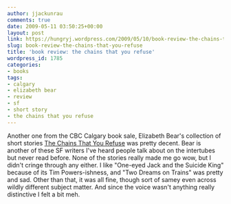 ```yaml
---
author: jjackunrau
comments: true
date: 2009-05-11 03:50:25+00:00
layout: post
link: https://hungryj.wordpress.com/2009/05/10/book-review-the-chains-that-you-refuse/
slug: book-review-the-chains-that-you-refuse
title: 'book review: the chains that you refuse'
wordpress_id: 1785
categories:
- books
tags:
- calgary
- elizabeth bear
- review
- sf
- short story
- the chains that you refuse
---
```


Another one from the CBC Calgary book sale, Elizabeth Bear's collection of short stories [The Chains That You Refuse](http://www.amazon.ca/Chains-That-You-Refuse/dp/1597800481/) was pretty decent. Bear is another of these SF writers I've heard people talk about on the intertubes but never read before. None of the stories really made me go wow, but I didn't cringe through any either. I like "One-eyed Jack and the Suicide King" because of its Tim Powers-ishness, and "Two Dreams on Trains" was pretty and sad. Other than that, it was all fine, though sort of samey even across wildly different subject matter. And since the voice wasn't anything really distinctive I felt a bit meh.
